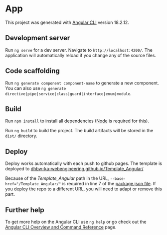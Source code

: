 # App

This project was generated with [Angular CLI](https://github.com/angular/angular-cli) version 18.2.12.

## Development server

Run `ng serve` for a dev server. Navigate to `http://localhost:4200/`. The application will automatically reload if you change any of the source files.

## Code scaffolding

Run `ng generate component component-name` to generate a new component. You can also use `ng generate directive|pipe|service|class|guard|interface|enum|module`.

## Build

Run `npm install` to install all dependencies ([Node](https://nodejs.org/en/download) is required for this).

Run `ng build` to build the project. The build artifacts will be stored in the `dist/` directory.

## Deploy

Deploy works automatically with each push to github pages. The template is deployed to [dhbw-ka-webengineering.github.io/Template_Angular/](https://dhbw-ka-webengineering.github.io/Template_Angular/)

Because of the _Template_Angular_ path in the URL, `--base-href="/Template_Angular/"` is required in line 7 of the [package.json file](package.json). If you deploy the repo to a different URL, you will need to adapt or remove this part.

## Further help

To get more help on the Angular CLI use `ng help` or go check out the [Angular CLI Overview and Command Reference](https://angular.dev/tools/cli) page.
